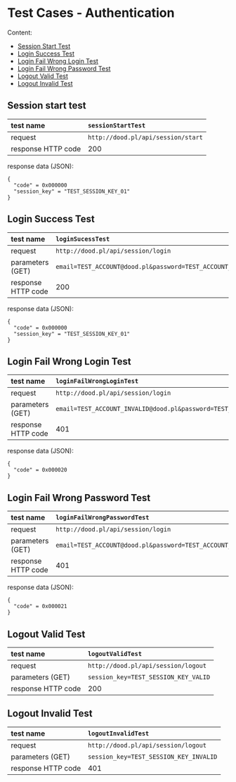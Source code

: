 # Test Cases - Authentication #

Content:

  * [Session Start Test](TestCasesAuthentication#Session_start_test.md)
  * [Login Success Test](TestCasesAuthentication#Login_Success_Test.md)
  * [Login Fail Wrong Login Test](TestCasesAuthentication#Login_Fail_Wrong_Login_Test.md)
  * [Login Fail Wrong Password Test](TestCasesAuthentication#Login_Fail_Wrong_Password_Test.md)
  * [Logout Valid Test](TestCasesAuthentication#Logout_Valid_Test.md)
  * [Logout Invalid Test](TestCasesAuthentication#Logout_Invalid_Test.md)

## Session start test ##
| test name | `sessionStartTest` |
|:----------|:-------------------|
| request | `http://dood.pl/api/session/start` |
| response HTTP code | 200 |

response data (JSON):
```
{
  "code" = 0x000000
  "session_key" = "TEST_SESSION_KEY_01"
}
```

## Login Success Test ##
| test name | `loginSucessTest` |
|:----------|:------------------|
| request | `http://dood.pl/api/session/login` |
| parameters (GET) | `email=TEST_ACCOUNT@dood.pl&password=TEST_ACCOUNT_VALID_PASSWORD` |
| response HTTP code | 200 |

response data (JSON):
```
{
  "code" = 0x000000
  "session_key" = "TEST_SESSION_KEY_01"
}
```


## Login Fail Wrong Login Test ##

| test name | `loginFailWrongLoginTest` |
|:----------|:--------------------------|
| request | `http://dood.pl/api/session/login` |
| parameters (GET) | `email=TEST_ACCOUNT_INVALID@dood.pl&password=TEST_ACCOUNT_VALID_PASSWORD` |
| response HTTP code | 401 |

response data (JSON):
```
{
  "code" = 0x000020
}
```

## Login Fail Wrong Password Test ##

| test name | `loginFailWrongPasswordTest` |
|:----------|:-----------------------------|
| request | `http://dood.pl/api/session/login` |
| parameters (GET) | `email=TEST_ACCOUNT@dood.pl&password=TEST_ACCOUNT_INVALID_PASSWORD` |
| response HTTP code | 401 |

response data (JSON):
```
{
  "code" = 0x000021
}
```

## Logout Valid Test ##

| test name | `logoutValidTest` |
|:----------|:------------------|
| request | `http://dood.pl/api/session/logout` |
| parameters (GET) | `session_key=TEST_SESSION_KEY_VALID` |
| response HTTP code | 200 |

## Logout Invalid Test ##

| test name | `logoutInvalidTest` |
|:----------|:--------------------|
| request | `http://dood.pl/api/session/logout` |
| parameters (GET) | `session_key=TEST_SESSION_KEY_INVALID` |
| response HTTP code | 401 |